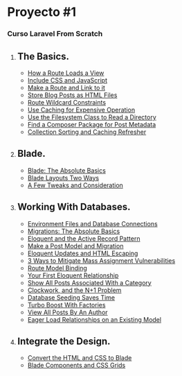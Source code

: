 # Proyecto #1
### Curso Laravel From Scratch

1. ## The Basics.

    * [How a Route Loads a View](LFTS/The%20Basics/How%20a%20Route%20Loads%20a%20View.md)
    * [Include CSS and JavaScript](/LFTS/The%20Basics/Include%20CSS%20and%20JavaScript.md)
    * [Make a Route and Link to it](/LFTS/The%20Basics/Make%20a%20Route%20and%20Link%20to%20it.md)
    * [Store Blog Posts as HTML Files](/LFTS/The%20Basics/Store%20Blog%20Posts%20as%20HTML%20Files.md)
    * [Route Wildcard Constraints](/LFTS/The%20Basics/Route%20Wildcard%20Constraints.md)
    * [Use Caching for Expensive Operation](/LFTS/The%20Basics/Use%20Caching%20for%20Expensive%20Operations.md)
    * [Use the Filesystem Class to Read a Directory](/LFTS/The%20Basics/Use%20the%20Filesystem%20Class%20to%20Read%20a%20Directory.md)
    * [Find a Composer Package for Post Metadata](/LFTS/The%20Basics/Find%20a%20Composer%20Package%20for%20Post%20Metadata.md)
    * [Collection Sorting and Caching Refresher](/LFTS/The%20Basics/Collection%20Sorting%20and%20Caching%20Refresher.md)

2. ## Blade.

    * [Blade: The Absolute Basics](/LFTS/Blade/Blade%20The%20Absolute%20Basics.md)
    * [Blade Layouts Two Ways](/LFTS/Blade/Blade%20Layouts%20Two%20Ways.md)
    * [A Few Tweaks and Consideration](/LFTS/Blade/A%20Few%20Tweaks%20and%20Consideration.md)

3. ## Working With Databases.

    * [Environment Files and Database Connections](/LFTS/Working%20With%20Databases/Environment%20Files%20and%20Database%20Connections.md)
    * [Migrations: The Absolute Basics](/LFTS/Working%20With%20Databases/Migrations%20The%20Absolute%20Basics.md)
    * [Eloquent and the Active Record Pattern](/LFTS/Working%20With%20Databases/Eloquent%20and%20the%20Active%20Record%20Pattern.md)
    * [Make a Post Model and Migration](/LFTS/Working%20With%20Databases/Make%20a%20Post%20Model%20and%20Migration.md)
    * [Eloquent Updates and HTML Escaping](/LFTS/Working%20With%20Databases/Eloquent%20Updates%20and%20HTML%20Escaping.md)
    * [3 Ways to Mitigate Mass Assignment Vulnerabilities](/LFTS/Working%20With%20Databases/3%20Ways%20to%20Mitigate%20Mass%20Assignment%20Vulnerabilities.md)
    * [Route Model Binding](/LFTS/Working%20With%20Databases/Route%20Model%20Binding.md)
    * [Your First Eloquent Relationship](/LFTS/Working%20With%20Databases/Your%20First%20Eloquent%20Relationship.md)
    * [Show All Posts Associated With a Category](/LFTS/Working%20With%20Databases/Show%20All%20Posts%20Associated%20With%20a%20Category.md)
    * [Clockwork, and the N+1 Problem](/LFTS/Working%20With%20Databases/Clockwork%2C%20and%20the%20N%2B1%20Problem.md)
    * [Database Seeding Saves Time](/LFTS/Working%20With%20Databases/Database%20Seeding%20Saves%20Time.md)
    * [Turbo Boost With Factories](/LFTS/Working%20With%20Databases/Turbo%20Boost%20With%20Factories.md)
    * [View All Posts By An Author](/LFTS/Working%20With%20Databases/View%20All%20Posts%20By%20An%20Author.md)
    * [Eager Load Relationships on an Existing Model](/LFTS/Working%20With%20Databases/Eager%20Load%20Relationships%20on%20an%20Existing%20Model.md)
4. ## Integrate the Design.
    * [Convert the HTML and CSS to Blade](/LFTS/Integrate%20the%20Design/Convert%20the%20HTML%20and%20CSS%20to%20Blade.md)
    * [Blade Components and CSS Grids](/LFTS/Integrate%20the%20Design/Convert%20the%20HTML%20and%20CSS%20to%20Blade.md)
